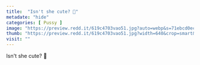 ```yaml
---
title:  "Isn't she cute? 🥰"
metadate: "hide"
categories: [ Pussy ]
image: "https://preview.redd.it/619c4703vao51.jpg?auto=webp&s=71ebcd0ec9a84af1bf8de087bf61e94ab5199a2f"
thumb: "https://preview.redd.it/619c4703vao51.jpg?width=640&crop=smart&auto=webp&s=b3d7b61883cf670f1ce7e26dab15d701e786f1c9"
visit: ""
---
```

Isn't she cute? 🥰
